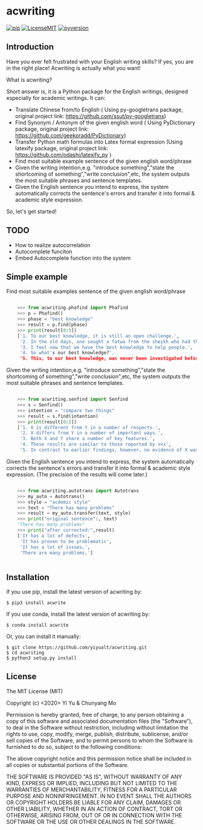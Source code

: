 # acwriting

   [![pip](https://raw.githubusercontent.com/yiyualt/acwriting/536d8289fee3603d0fb261d780302a7f35cd1070/data/pip.svg)](https://pypi.org/project/pip/)
   [![LicenseMIT](https://raw.githubusercontent.com/yiyualt/acwriting/536d8289fee3603d0fb261d780302a7f35cd1070/data/LicenseMIT.svg)](./LICENSE.txt)
   [![pyversion](https://raw.githubusercontent.com/yiyualt/acwriting/536d8289fee3603d0fb261d780302a7f35cd1070/data/pyversion.svg)](https://github.com/Yoki0/acwriting)
   
   
   
## Introduction
Have you ever felt frustrated with your English writing skills?
If yes, you are in the right place! Acwriting is actually what you want!

What is acwriting?

Short answer is, it is a Python package for the English writings, designed especially for academic writings.
It can:
* Translate Chinese from/to English ( Using py-googletrans package, original project link: https://github.com/ssut/py-googletrans)
* Find Synonym / Antonym of the given english word ( Using PyDictionary package, original project link: https://github.com/geekpradd/PyDictionary)
* Transfer Python math formulas into Latex format expression (Using latexify package, original project link: https://github.com/odashi/latexify_py )
* Find most suitable example sentence of the given english word/phrase
* Given the writing intention,e.g. "introduce something","state the shortcoming of something","write conclusion",etc, 
the system outputs the most suitable phrases and sentence templates.
* Given the English sentence you intend to express, the system automatically corrects the sentence's errors and transfer it into formal & academic style expression.

So, let's get started!

## TODO
* How to realize autocorrelation 
* Autocomplete funciton
* Embed Autocomplete function into the system

## Simple example

Find most suitable examples sentence of the given english word/phrase

```python

    >>> from acwriting.phafind import Phafind
    >>> p = Phafind()
    >>> phase = "best knowledge"
    >>> result = p.find(phase)
    >>> print(result[0:5])
    ['1. To our best knowledge, it is still an open challenge.',
     '2. In the old days, one sought a fatwa from the sheikh who had the best knowledge.',
     '3. I feel now that we have the best knowledge to help people.',
     '4. So what's our best knowledge?',
     '5. This, to our best knowledge, was never been investigated before.']
```

Given the writing intention,e.g. "introduce something","state the shortcoming of something","write conclusion",etc, the system outputs the most suitable phrases and sentence templates.

```python

    >>> from acwriting.senfind import Senfind
    >>> s = Senfind()
    >>> intention = "compare two things"
    >>> result = s.find(intention)
    >>> print(result[0:5])
    ['1. X is different from Y in a number of respects.',
     '2. X differs from Y in a number of important ways.',
     '3. Both X and Y share a number of key features.',
     '4. These results are similar to those reported by xxx',
     '5. In contrast to earlier findings, however, no evidence of X was detected.']
```

Given the English sentence you intend to express, the system automatically corrects the sentence's errors and transfer it into formal & academic style expression.
(The precision of the results will come later.)
```python

    >>> from acwriting.autotrans import Autotrans
    >>> my_auto = Autotrans()
    >>> style = "acdemic style"
    >>> text = "There has many problems"
    >>> result = my_auto.transfer(text, style)
    >>> print("original sentence":, text)
    "There has many problems"
    >>> print("after corrected:",result)
    ['It has a lot of defects',
     'It has proven to be problematic',
     'It has a lot of issues,',
     'There are many problems,']
     
```

## Installation
If you use pip, install the latest version of acwriting by:

    $ pip3 install acwrite


If you use conda, install the latest version of acwriting by:
    
    $ conda install acwrite


Or, you can install it manually: 
     
    $ git clone https://github.com/yiyualt/acwriting.git 
    $ cd acwriting
    $ python3 setup.py install 


## License

The MIT License (MIT)

Copyright (c) <2020> Yi Yu & Chunyang Mo

Permission is hereby granted, free of charge, to any person obtaining a copy
of this software and associated documentation files (the "Software"), to deal
in the Software without restriction, including without limitation the rights
to use, copy, modify, merge, publish, distribute, sublicense, and/or sell
copies of the Software, and to permit persons to whom the Software is
furnished to do so, subject to the following conditions:

The above copyright notice and this permission notice shall be included in all
copies or substantial portions of the Software.

THE SOFTWARE IS PROVIDED "AS IS", WITHOUT WARRANTY OF ANY KIND, EXPRESS OR
IMPLIED, INCLUDING BUT NOT LIMITED TO THE WARRANTIES OF MERCHANTABILITY,
FITNESS FOR A PARTICULAR PURPOSE AND NONINFRINGEMENT. IN NO EVENT SHALL THE
AUTHORS OR COPYRIGHT HOLDERS BE LIABLE FOR ANY CLAIM, DAMAGES OR OTHER
LIABILITY, WHETHER IN AN ACTION OF CONTRACT, TORT OR OTHERWISE, ARISING FROM,
OUT OF OR IN CONNECTION WITH THE SOFTWARE OR THE USE OR OTHER DEALINGS IN THE
SOFTWARE.
